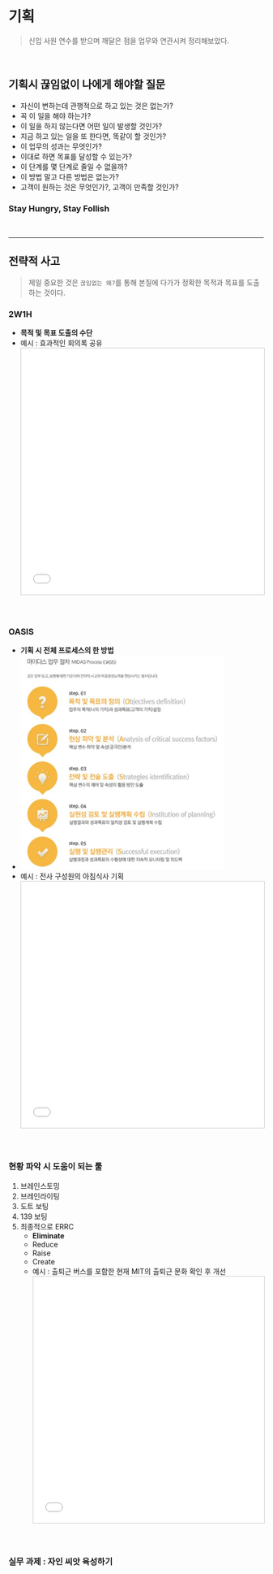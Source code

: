 
# 기획

> 신입 사원 연수를 받으며 깨달은 점을 업무와 연관시켜 정리해보았다.

<br/>

## 기획시 끊임없이 나에게 해야할 질문

* 자신이 변하는데 관행적으로 하고 있는 것은 없는가?
* 꼭 이 일을 해야 하는가?
* 이 일을 하지 않는다면 어떤 일이 발생할 것인가?
* 지금 하고 있는 일을 또 한다면, 똑같이 할 것인가?
* 이 업무의 성과는 무엇인가?
* 이대로 하면 목표를 달성할 수 있는가?
* 이 단계를 몇 단계로 줄일 수 없을까?
* 이 방법 말고 다른 방법은 없는가?
* 고객이 원하는 것은 무엇인가?, 고객이 만족할 것인가?

### Stay Hungry, Stay Follish

<br/>

---

## 전략적 사고

> 제일 중요한 것은 `끊임없는 왜?`를 통해 본질에 다가가 정확한 목적과 목표를 도출하는 것이다.

### 2W1H

* **목적 및 목표 도출의 수단**
* 예시 : 효과적인 회의록 공유 <iframe src="//www.slideshare.net/slideshow/embed_code/key/9T7cyQUK7ZeXLD" width="595" height="485" frameborder="0" marginwidth="0" marginheight="0" scrolling="no" style="border:1px solid #CCC; border-width:1px; margin-bottom:5px; max-width: 100%;" allowfullscreen> </iframe>




<br/>

### OASIS

* **기획 시 전체 프로세스의 한 방법**
* ![OASIS](/media/oasis.png)
* 예시 : 전사 구성원의 아침식사 기획 <iframe src="//www.slideshare.net/slideshow/embed_code/key/GVVgbqna21xoY" width="595" height="485" frameborder="0" marginwidth="0" marginheight="0" scrolling="no" style="border:1px solid #CCC; border-width:1px; margin-bottom:5px; max-width: 100%;" allowfullscreen> </iframe>






<br/>

### 현황 파악 시 도움이 되는 툴

1. 브레인스토밍
2. 브레인라이팅
3. 도트 보팅
4. 139 보팅
5. 최종적으로 ERRC
    * **Eliminate**
    * Reduce
    * Raise
    * Create
    * 예시 : 출퇴근 버스를 포함한 현재 MIT의 출퇴근 문화 확인 후 개선 <iframe src="//www.slideshare.net/slideshow/embed_code/key/9bXnlkiFMKOezC" width="595" height="485" frameborder="0" marginwidth="0" marginheight="0" scrolling="no" style="border:1px solid #CCC; border-width:1px; margin-bottom:5px; max-width: 100%;" allowfullscreen> </iframe>





<br/>

### 실무 과제 : 자인 씨앗 육성하기

